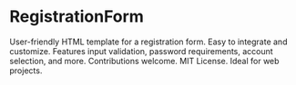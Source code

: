 # RegistrationForm
User-friendly HTML template for a registration form. Easy to integrate and customize. Features input validation, password requirements, account selection, and more. Contributions welcome. MIT License. Ideal for web projects.

